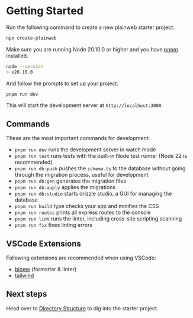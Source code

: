 # Getting Started

Run the following command to create a new plainweb starter project:

```bash
npx create-plainweb
```

Make sure you are running Node 20.10.0 or higher and you have [pnpm](https://pnpm.io/) installed.

```bash
node --version
> v20.10.0
```

And follow the prompts to set up your project.

```bash
pnpm run dev
```

This will start the development server at `http://localhost:3000`.

## Commands

These are the most important commands for development:

- `pnpm run dev` runs the development server in watch mode
- `pnpm run test` runs tests with the built-in Node test runner (Node 22 is recommended)
- `pnpm run db:push` pushes the `schema.ts` to the database without going through the migration process, useful for development
- `pnpm run db:gen` generates the migration files
- `pnpm run db:apply` applies the migrations
- `pnpm run db:studio` starts drizzle studio, a GUI for managing the database
- `pnpm run build` type checks your app and minifies the CSS
- `pnpm run routes` prints all express routes to the console
- `pnpm run lint` runs the linter, including cross-site scripting scanning
- `pnpm run fix` fixes linting errors

## VSCode Extensions

Following extensions are recommended when using VSCode:

- [biome](https://marketplace.visualstudio.com/items?itemName=biomejs.biome) (formatter & linter)
- [tailwind](https://marketplace.visualstudio.com/items?itemName=bradlc.vscode-tailwindcss)

## Next steps

Head over to [Directory Structure](/docs/directory-structure) to dig into the starter project.
